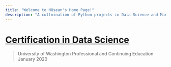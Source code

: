 ```yaml
---
title: "Welcome to N8sean's Home Page!"
description: "A cullmination of Python projects in Data Science and Machine Learning."
---
```


# [Certification in Data Science](https://n8sean.github.io/DataScience_Cert)
> University of Washington Professional and Continuing Education  
> January 2020  

